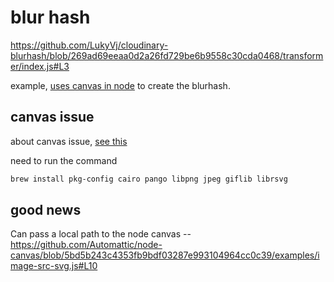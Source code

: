 # blur hash
https://github.com/LukyVj/cloudinary-blurhash/blob/269ad69eeaa0d2a26fd729be6b9558c30cda0468/transformer/index.js#L3

example, [uses canvas in node](https://github.com/LukyVj/cloudinary-blurhash/blob/269ad69eeaa0d2a26fd729be6b9558c30cda0468/transformer/index.js#L4) to create the blurhash.

## canvas issue
about canvas issue, [see this](https://github.com/Automattic/node-canvas/issues/1733#issuecomment-761703018)

need to run the command
```bash
brew install pkg-config cairo pango libpng jpeg giflib librsvg
```

## good news
Can pass a local path to the node canvas -- https://github.com/Automattic/node-canvas/blob/5bd5b243c4353fb9bdf03287e993104964cc0c39/examples/image-src-svg.js#L10

